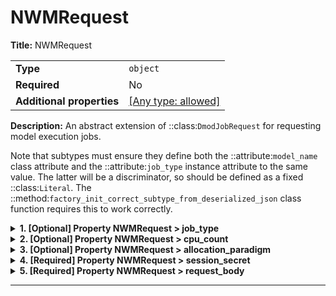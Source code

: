 # NWMRequest

**Title:** NWMRequest

|                           |                                                                           |
| ------------------------- | ------------------------------------------------------------------------- |
| **Type**                  | `object`                                                                  |
| **Required**              | No                                                                        |
| **Additional properties** | [[Any type: allowed]](# "Additional Properties of any type are allowed.") |

**Description:** An abstract extension of ::class:`DmodJobRequest` for requesting model execution jobs.

Note that subtypes must ensure they define both the ::attribute:`model_name` class attribute and the
::attribute:`job_type` instance attribute to the same value.  The latter will be a discriminator, so should be
defined as a fixed ::class:`Literal`. The ::method:`factory_init_correct_subtype_from_deserialized_json` class
function requires this to work correctly.

<details>
<summary><strong> <a name="job_type"></a>1. [Optional] Property NWMRequest > job_type</strong>

</summary>
<blockquote>

**Title:** Job Type

|              |                    |
| ------------ | ------------------ |
| **Type**     | `enum (of string)` |
| **Required** | No                 |
| **Default**  | `"nwm"`            |

Must be one of:
* "nwm"

</blockquote>
</details>

<details>
<summary><strong> <a name="cpu_count"></a>2. [Optional] Property NWMRequest > cpu_count</strong>

</summary>
<blockquote>

**Title:** Cpu Count

|              |           |
| ------------ | --------- |
| **Type**     | `integer` |
| **Required** | No        |
| **Default**  | `1`       |

**Description:** The number of processors requested for this job.

| Restrictions |        |
| ------------ | ------ |
| **Minimum**  | &gt; 0 |

</blockquote>
</details>

<details>
<summary><strong> <a name="allocation_paradigm"></a>3. [Optional] Property NWMRequest > allocation_paradigm</strong>

</summary>
<blockquote>

|                |                    |
| -------------- | ------------------ |
| **Type**       | `enum (of string)` |
| **Required**   | No                 |
| **Defined in** |                    |

**Description:** The allocation paradigm desired for use when allocating resources for this request.

Must be one of:
* "FILL_NODES"
* "ROUND_ROBIN"
* "SINGLE_NODE"

</blockquote>
</details>

<details>
<summary><strong> <a name="session_secret"></a>4. [Required] Property NWMRequest > session_secret</strong>

</summary>
<blockquote>

**Title:** Session Secret

|              |          |
| ------------ | -------- |
| **Type**     | `string` |
| **Required** | Yes      |

</blockquote>
</details>

<details>
<summary><strong> <a name="request_body"></a>5. [Required] Property NWMRequest > request_body</strong>

</summary>
<blockquote>

|                           |                                                                           |
| ------------------------- | ------------------------------------------------------------------------- |
| **Type**                  | `object`                                                                  |
| **Required**              | Yes                                                                       |
| **Additional properties** | [[Any type: allowed]](# "Additional Properties of any type are allowed.") |
| **Defined in**            | #/definitions/NWMRequestBody                                              |

**Description:** An interface class for an object that can be serialized to a dictionary-like format (i.e., potentially a JSON
object) and JSON string format based directly from dumping the aforementioned dictionary-like representation.

Subtypes of `Serializable` should specify their fields following
[`pydantic.BaseModel`](https://docs.pydantic.dev/usage/models/) semantics (see example below).
Notably, `to_dict` and `to_json` will exclude `None` fields and serialize fields using any
provided aliases (i.e.  `pydantic.Field(alias="some_alias")`). Also, enum subtypes are
serialized using their member `name` property.

Objects of this type will also used the JSON string format as their default string representation.

While not strictly enforced (because this probably isn't possible), it is HIGHLY recommended that instance
attribute members of implemented sub-types be of types that are either convertible to strings using the ``str()``
built-in, or are themselves also implementations of ::class:`Serializable`.  The convenience class method
::method:`serialize` will handle serializing any such member objects appropriately, providing a clean interface for
this.

An exception to the aforementioned recommendation is the ::class:`datetime.datetime` type.  Subtype attributes of
::class:`datetime.datetime` type should be parsed and serialized using the pattern returned by the
::method:`get_datetime_str_format` class method.  A reasonable default is provided in the base interface class, but
the pattern can be adjusted either by overriding the class method directly or by having a subtypes set/override
its ::attribute:`_SERIAL_DATETIME_STR_FORMAT` class attribute.  Note that the actual parsing/serialization logic is
left entirely to the subtypes, as many will not need it (and thus should not have to worry about implement another
method or have their superclass bloated by importing the ``datetime`` package).

Example:
```
# specify field as class variable, specify final type using type hint.
# pydantic will try to coerce a field into the specified type, if it can't, a
# `pydantic.ValidationError` is raised.

class User(Serializable):
    id: int
    username: str
    email: str # more appropriately, `pydantic.EmailStr`

>>> user = User(id=1, username="uncle_sam", email="uncle_sam@fake.gov")
>>> user.to_dict() # {"id": 1, "username": "uncle_sam", "email": "uncle_sam@fake.gov"}
>>> user.to_json() # '{"id": 1, "username": "uncle_sam", "email": "uncle_sam@fake.gov"}'
```

<details>
<summary><strong> <a name="request_body_nwm"></a>5.1. [Required] Property NWMRequest > request_body > nwm</strong>

</summary>
<blockquote>

|                           |                                                                           |
| ------------------------- | ------------------------------------------------------------------------- |
| **Type**                  | `object`                                                                  |
| **Required**              | Yes                                                                       |
| **Additional properties** | [[Any type: allowed]](# "Additional Properties of any type are allowed.") |
| **Defined in**            | #/definitions/NWMInnerRequestBody                                         |

**Description:** An interface class for an object that can be serialized to a dictionary-like format (i.e., potentially a JSON
object) and JSON string format based directly from dumping the aforementioned dictionary-like representation.

Subtypes of `Serializable` should specify their fields following
[`pydantic.BaseModel`](https://docs.pydantic.dev/usage/models/) semantics (see example below).
Notably, `to_dict` and `to_json` will exclude `None` fields and serialize fields using any
provided aliases (i.e.  `pydantic.Field(alias="some_alias")`). Also, enum subtypes are
serialized using their member `name` property.

Objects of this type will also used the JSON string format as their default string representation.

While not strictly enforced (because this probably isn't possible), it is HIGHLY recommended that instance
attribute members of implemented sub-types be of types that are either convertible to strings using the ``str()``
built-in, or are themselves also implementations of ::class:`Serializable`.  The convenience class method
::method:`serialize` will handle serializing any such member objects appropriately, providing a clean interface for
this.

An exception to the aforementioned recommendation is the ::class:`datetime.datetime` type.  Subtype attributes of
::class:`datetime.datetime` type should be parsed and serialized using the pattern returned by the
::method:`get_datetime_str_format` class method.  A reasonable default is provided in the base interface class, but
the pattern can be adjusted either by overriding the class method directly or by having a subtypes set/override
its ::attribute:`_SERIAL_DATETIME_STR_FORMAT` class attribute.  Note that the actual parsing/serialization logic is
left entirely to the subtypes, as many will not need it (and thus should not have to worry about implement another
method or have their superclass bloated by importing the ``datetime`` package).

Example:
```
# specify field as class variable, specify final type using type hint.
# pydantic will try to coerce a field into the specified type, if it can't, a
# `pydantic.ValidationError` is raised.

class User(Serializable):
    id: int
    username: str
    email: str # more appropriately, `pydantic.EmailStr`

>>> user = User(id=1, username="uncle_sam", email="uncle_sam@fake.gov")
>>> user.to_dict() # {"id": 1, "username": "uncle_sam", "email": "uncle_sam@fake.gov"}
>>> user.to_json() # '{"id": 1, "username": "uncle_sam", "email": "uncle_sam@fake.gov"}'
```

<details>
<summary><strong> <a name="request_body_nwm_name"></a>5.1.1. [Optional] Property NWMRequest > request_body > nwm > name</strong>

</summary>
<blockquote>

**Title:** Name

|              |                    |
| ------------ | ------------------ |
| **Type**     | `enum (of string)` |
| **Required** | No                 |
| **Default**  | `"nwm"`            |

Must be one of:
* "nwm"

</blockquote>
</details>

<details>
<summary><strong> <a name="request_body_nwm_config_data_id"></a>5.1.2. [Required] Property NWMRequest > request_body > nwm > config_data_id</strong>

</summary>
<blockquote>

**Title:** Config Data Id

|              |          |
| ------------ | -------- |
| **Type**     | `string` |
| **Required** | Yes      |

**Description:** Unique id of the config dataset for this request.

</blockquote>
</details>

<details>
<summary><strong> <a name="request_body_nwm_data_requirements"></a>5.1.3. [Optional] Property NWMRequest > request_body > nwm > data_requirements</strong>

</summary>
<blockquote>

**Title:** Data Requirements

|              |         |
| ------------ | ------- |
| **Type**     | `array` |
| **Required** | No      |

|                      | Array restrictions |
| -------------------- | ------------------ |
| **Min items**        | N/A                |
| **Max items**        | N/A                |
| **Items unicity**    | False              |
| **Additional items** | False              |
| **Tuple validation** | See below          |

| Each item of this array must be                              | Description                                                                 |
| ------------------------------------------------------------ | --------------------------------------------------------------------------- |
| [DataRequirement](#request_body_nwm_data_requirements_items) | A definition of a particular data requirement needed for an execution task. |

##### <a name="autogenerated_heading_2"></a>5.1.3.1. NWMRequest > request_body > nwm > data_requirements > DataRequirement

|                           |                                                                           |
| ------------------------- | ------------------------------------------------------------------------- |
| **Type**                  | `object`                                                                  |
| **Required**              | No                                                                        |
| **Additional properties** | [[Any type: allowed]](# "Additional Properties of any type are allowed.") |
| **Defined in**            | #/definitions/DataRequirement                                             |

**Description:** A definition of a particular data requirement needed for an execution task.

<details>
<summary><strong> <a name="request_body_nwm_data_requirements_items_category"></a>5.1.3.1.1. [Required] Property NWMRequest > request_body > nwm > data_requirements > DataRequirement > category</strong>

</summary>
<blockquote>

|                |                            |
| -------------- | -------------------------- |
| **Type**       | `enum (of string)`         |
| **Required**   | Yes                        |
| **Defined in** | #/definitions/DataCategory |

**Description:** The general category values for different data.

Must be one of:
* "CONFIG"
* "FORCING"
* "HYDROFABRIC"
* "OBSERVATION"
* "OUTPUT"

</blockquote>
</details>

<details>
<summary><strong> <a name="request_body_nwm_data_requirements_items_domain"></a>5.1.3.1.2. [Required] Property NWMRequest > request_body > nwm > data_requirements > DataRequirement > domain</strong>

</summary>
<blockquote>

|                           |                                                                           |
| ------------------------- | ------------------------------------------------------------------------- |
| **Type**                  | `object`                                                                  |
| **Required**              | Yes                                                                       |
| **Additional properties** | [[Any type: allowed]](# "Additional Properties of any type are allowed.") |
| **Defined in**            | #/definitions/DataDomain                                                  |

**Description:** A domain for a dataset, with domain-defining values contained by one or more discrete and/or continuous components.

<details>
<summary><strong> <a name="request_body_nwm_data_requirements_items_domain_data_format"></a>5.1.3.1.2.1. [Required] Property NWMRequest > request_body > nwm > data_requirements > DataRequirement > domain > data_format</strong>

</summary>
<blockquote>

|                |                    |
| -------------- | ------------------ |
| **Type**       | `enum (of string)` |
| **Required**   | Yes                |
| **Defined in** |                    |

**Description:** The format for the data in this domain, which contains details like the indices and other data fields.

Must be one of:
* "AORC_CSV"
* "NETCDF_FORCING_CANONICAL"
* "NETCDF_AORC_DEFAULT"
* "NGEN_OUTPUT"
* "NGEN_REALIZATION_CONFIG"
* "NGEN_GEOJSON_HYDROFABRIC"
* "NGEN_PARTITION_CONFIG"
* "BMI_CONFIG"
* "NWM_OUTPUT"
* "NWM_CONFIG"
* "NGEN_CAL_OUTPUT"
* "NGEN_CAL_CONFIG"
* "NGEN_JOB_COMPOSITE_CONFIG"
* "T_ROUTE_CONFIG"

</blockquote>
</details>

<details>
<summary><strong> <a name="request_body_nwm_data_requirements_items_domain_continuous"></a>5.1.3.1.2.2. [Optional] Property NWMRequest > request_body > nwm > data_requirements > DataRequirement > domain > continuous</strong>

</summary>
<blockquote>

**Title:** Continuous

|                           |                                                                                                                                                                      |
| ------------------------- | -------------------------------------------------------------------------------------------------------------------------------------------------------------------- |
| **Type**                  | `object`                                                                                                                                                             |
| **Required**              | No                                                                                                                                                                   |
| **Additional properties** | [[Should-conform]](#request_body_nwm_data_requirements_items_domain_continuous_additionalProperties "Each additional property must conform to the following schema") |

**Description:** Map of the continuous restrictions defining this domain, keyed by variable name.

<details>
<summary><strong> <a name="request_body_nwm_data_requirements_items_domain_continuous_additionalProperties"></a>5.1.3.1.2.2.1. Property NWMRequest > request_body > nwm > data_requirements > DataRequirement > domain > continuous > ContinuousRestriction</strong>

</summary>
<blockquote>

|                           |                                                                           |
| ------------------------- | ------------------------------------------------------------------------- |
| **Type**                  | `object`                                                                  |
| **Required**              | No                                                                        |
| **Additional properties** | [[Any type: allowed]](# "Additional Properties of any type are allowed.") |
| **Defined in**            | #/definitions/ContinuousRestriction                                       |

**Description:** A filtering component, typically applied as a restriction on a domain, by a continuous range of values of a variable.

If a subclass name is passed to the optional ``subclass`` parameter during initialization the subclass will be
initialized and returned. For example, `ContinuousRestriction(..., subclass="TimeRange")` would return a
``TimeRange`` instance. Invalid ``subclass`` parameter values will return an``ContinuousRestriction`` instance and
display a RuntimeWarning.

<details>
<summary><strong> <a name="request_body_nwm_data_requirements_items_domain_continuous_additionalProperties_variable"></a>5.1.3.1.2.2.1.1. [Required] Property NWMRequest > request_body > nwm > data_requirements > DataRequirement > domain > continuous > ContinuousRestriction > variable</strong>

</summary>
<blockquote>

|                |                                    |
| -------------- | ---------------------------------- |
| **Type**       | `enum (of string)`                 |
| **Required**   | Yes                                |
| **Defined in** | #/definitions/StandardDatasetIndex |

**Description:** An enumeration.

Must be one of:
* "UNKNOWN"
* "TIME"
* "CATCHMENT_ID"
* "DATA_ID"
* "HYDROFABRIC_ID"
* "LENGTH"
* "GLOBAL_CHECKSUM"
* "ELEMENT_ID"
* "REALIZATION_CONFIG_DATA_ID"
* "FILE_NAME"
* "COMPOSITE_SOURCE_ID"

</blockquote>
</details>

<details>
<summary><strong> <a name="request_body_nwm_data_requirements_items_domain_continuous_additionalProperties_begin"></a>5.1.3.1.2.2.1.2. [Required] Property NWMRequest > request_body > nwm > data_requirements > DataRequirement > domain > continuous > ContinuousRestriction > begin</strong>

</summary>
<blockquote>

**Title:** Begin

|              |             |
| ------------ | ----------- |
| **Type**     | `string`    |
| **Required** | Yes         |
| **Format**   | `date-time` |

</blockquote>
</details>

<details>
<summary><strong> <a name="request_body_nwm_data_requirements_items_domain_continuous_additionalProperties_end"></a>5.1.3.1.2.2.1.3. [Required] Property NWMRequest > request_body > nwm > data_requirements > DataRequirement > domain > continuous > ContinuousRestriction > end</strong>

</summary>
<blockquote>

**Title:** End

|              |             |
| ------------ | ----------- |
| **Type**     | `string`    |
| **Required** | Yes         |
| **Format**   | `date-time` |

</blockquote>
</details>

<details>
<summary><strong> <a name="request_body_nwm_data_requirements_items_domain_continuous_additionalProperties_datetime_pattern"></a>5.1.3.1.2.2.1.4. [Optional] Property NWMRequest > request_body > nwm > data_requirements > DataRequirement > domain > continuous > ContinuousRestriction > datetime_pattern</strong>

</summary>
<blockquote>

**Title:** Datetime Pattern

|              |          |
| ------------ | -------- |
| **Type**     | `string` |
| **Required** | No       |

</blockquote>
</details>

<details>
<summary><strong> <a name="request_body_nwm_data_requirements_items_domain_continuous_additionalProperties_subclass"></a>5.1.3.1.2.2.1.5. [Optional] Property NWMRequest > request_body > nwm > data_requirements > DataRequirement > domain > continuous > ContinuousRestriction > subclass</strong>

</summary>
<blockquote>

**Title:** Subclass

|              |          |
| ------------ | -------- |
| **Type**     | `string` |
| **Required** | No       |

</blockquote>
</details>

</blockquote>
</details>

</blockquote>
</details>

<details>
<summary><strong> <a name="request_body_nwm_data_requirements_items_domain_discrete"></a>5.1.3.1.2.3. [Optional] Property NWMRequest > request_body > nwm > data_requirements > DataRequirement > domain > discrete</strong>

</summary>
<blockquote>

**Title:** Discrete

|                           |                                                                                                                                                                    |
| ------------------------- | ------------------------------------------------------------------------------------------------------------------------------------------------------------------ |
| **Type**                  | `object`                                                                                                                                                           |
| **Required**              | No                                                                                                                                                                 |
| **Additional properties** | [[Should-conform]](#request_body_nwm_data_requirements_items_domain_discrete_additionalProperties "Each additional property must conform to the following schema") |

**Description:** Map of the discrete restrictions defining this domain, keyed by variable name.

<details>
<summary><strong> <a name="request_body_nwm_data_requirements_items_domain_discrete_additionalProperties"></a>5.1.3.1.2.3.1. Property NWMRequest > request_body > nwm > data_requirements > DataRequirement > domain > discrete > DiscreteRestriction</strong>

</summary>
<blockquote>

|                           |                                                                           |
| ------------------------- | ------------------------------------------------------------------------- |
| **Type**                  | `object`                                                                  |
| **Required**              | No                                                                        |
| **Additional properties** | [[Any type: allowed]](# "Additional Properties of any type are allowed.") |
| **Defined in**            | #/definitions/DiscreteRestriction                                         |

**Description:** A filtering component, typically applied as a restriction on a domain, by a discrete set of values of a variable.

Note that an empty list for the ::attribute:`values` property implies a restriction of all possible values being
required.  This is reflected by the :method:`is_all_possible_values` property.

<details>
<summary><strong> <a name="request_body_nwm_data_requirements_items_domain_discrete_additionalProperties_variable"></a>5.1.3.1.2.3.1.1. [Required] Property NWMRequest > request_body > nwm > data_requirements > DataRequirement > domain > discrete > DiscreteRestriction > variable</strong>

</summary>
<blockquote>

|                        |                                                                                                       |
| ---------------------- | ----------------------------------------------------------------------------------------------------- |
| **Type**               | `enum (of string)`                                                                                    |
| **Required**           | Yes                                                                                                   |
| **Same definition as** | [variable](#request_body_nwm_data_requirements_items_domain_continuous_additionalProperties_variable) |

**Description:** An enumeration.

</blockquote>
</details>

<details>
<summary><strong> <a name="request_body_nwm_data_requirements_items_domain_discrete_additionalProperties_values"></a>5.1.3.1.2.3.1.2. [Required] Property NWMRequest > request_body > nwm > data_requirements > DataRequirement > domain > discrete > DiscreteRestriction > values</strong>

</summary>
<blockquote>

**Title:** Values

|                           |                                                                           |
| ------------------------- | ------------------------------------------------------------------------- |
| **Type**                  | `combining`                                                               |
| **Required**              | Yes                                                                       |
| **Additional properties** | [[Any type: allowed]](# "Additional Properties of any type are allowed.") |

<blockquote>

| Any of(Option)                                                                                           |
| -------------------------------------------------------------------------------------------------------- |
| [item 0](#request_body_nwm_data_requirements_items_domain_discrete_additionalProperties_values_anyOf_i0) |
| [item 1](#request_body_nwm_data_requirements_items_domain_discrete_additionalProperties_values_anyOf_i1) |
| [item 2](#request_body_nwm_data_requirements_items_domain_discrete_additionalProperties_values_anyOf_i2) |

<blockquote>

##### <a name="request_body_nwm_data_requirements_items_domain_discrete_additionalProperties_values_anyOf_i0"></a>5.1.3.1.2.3.1.2.1. Property `NWMRequest > request_body > nwm > data_requirements > DataRequirement > domain > discrete > DiscreteRestriction > values > anyOf > item 0`

|              |                   |
| ------------ | ----------------- |
| **Type**     | `array of string` |
| **Required** | No                |

|                      | Array restrictions |
| -------------------- | ------------------ |
| **Min items**        | N/A                |
| **Max items**        | N/A                |
| **Items unicity**    | False              |
| **Additional items** | False              |
| **Tuple validation** | See below          |

| Each item of this array must be                                                                                      | Description |
| -------------------------------------------------------------------------------------------------------------------- | ----------- |
| [item 0 items](#request_body_nwm_data_requirements_items_domain_discrete_additionalProperties_values_anyOf_i0_items) | -           |

##### <a name="autogenerated_heading_3"></a>5.1.3.1.2.3.1.2.1.1. NWMRequest > request_body > nwm > data_requirements > DataRequirement > domain > discrete > DiscreteRestriction > values > anyOf > item 0 > item 0 items

|              |          |
| ------------ | -------- |
| **Type**     | `string` |
| **Required** | No       |

</blockquote>
<blockquote>

##### <a name="request_body_nwm_data_requirements_items_domain_discrete_additionalProperties_values_anyOf_i1"></a>5.1.3.1.2.3.1.2.2. Property `NWMRequest > request_body > nwm > data_requirements > DataRequirement > domain > discrete > DiscreteRestriction > values > anyOf > item 1`

|              |                   |
| ------------ | ----------------- |
| **Type**     | `array of number` |
| **Required** | No                |

|                      | Array restrictions |
| -------------------- | ------------------ |
| **Min items**        | N/A                |
| **Max items**        | N/A                |
| **Items unicity**    | False              |
| **Additional items** | False              |
| **Tuple validation** | See below          |

| Each item of this array must be                                                                                      | Description |
| -------------------------------------------------------------------------------------------------------------------- | ----------- |
| [item 1 items](#request_body_nwm_data_requirements_items_domain_discrete_additionalProperties_values_anyOf_i1_items) | -           |

##### <a name="autogenerated_heading_4"></a>5.1.3.1.2.3.1.2.2.1. NWMRequest > request_body > nwm > data_requirements > DataRequirement > domain > discrete > DiscreteRestriction > values > anyOf > item 1 > item 1 items

|              |          |
| ------------ | -------- |
| **Type**     | `number` |
| **Required** | No       |

</blockquote>
<blockquote>

##### <a name="request_body_nwm_data_requirements_items_domain_discrete_additionalProperties_values_anyOf_i2"></a>5.1.3.1.2.3.1.2.3. Property `NWMRequest > request_body > nwm > data_requirements > DataRequirement > domain > discrete > DiscreteRestriction > values > anyOf > item 2`

|              |                    |
| ------------ | ------------------ |
| **Type**     | `array of integer` |
| **Required** | No                 |

|                      | Array restrictions |
| -------------------- | ------------------ |
| **Min items**        | N/A                |
| **Max items**        | N/A                |
| **Items unicity**    | False              |
| **Additional items** | False              |
| **Tuple validation** | See below          |

| Each item of this array must be                                                                                      | Description |
| -------------------------------------------------------------------------------------------------------------------- | ----------- |
| [item 2 items](#request_body_nwm_data_requirements_items_domain_discrete_additionalProperties_values_anyOf_i2_items) | -           |

##### <a name="autogenerated_heading_5"></a>5.1.3.1.2.3.1.2.3.1. NWMRequest > request_body > nwm > data_requirements > DataRequirement > domain > discrete > DiscreteRestriction > values > anyOf > item 2 > item 2 items

|              |           |
| ------------ | --------- |
| **Type**     | `integer` |
| **Required** | No        |

</blockquote>

</blockquote>

</blockquote>
</details>

</blockquote>
</details>

</blockquote>
</details>

<details>
<summary><strong> <a name="request_body_nwm_data_requirements_items_domain_data_fields"></a>5.1.3.1.2.4. [Optional] Property NWMRequest > request_body > nwm > data_requirements > DataRequirement > domain > data_fields</strong>

</summary>
<blockquote>

**Title:** Data Fields

|                           |                                                                                                                                                                       |
| ------------------------- | --------------------------------------------------------------------------------------------------------------------------------------------------------------------- |
| **Type**                  | `object`                                                                                                                                                              |
| **Required**              | No                                                                                                                                                                    |
| **Additional properties** | [[Should-conform]](#request_body_nwm_data_requirements_items_domain_data_fields_additionalProperties "Each additional property must conform to the following schema") |

**Description:** This will either be directly from the format, if its format specifies any fields, or from a custom fieldsattribute that may be set during initialization (but is ignored when the format specifies fields).

<details>
<summary><strong> <a name="request_body_nwm_data_requirements_items_domain_data_fields_additionalProperties"></a>5.1.3.1.2.4.1. Property NWMRequest > request_body > nwm > data_requirements > DataRequirement > domain > data_fields > additionalProperties</strong>

</summary>
<blockquote>

|                           |                                                                           |
| ------------------------- | ------------------------------------------------------------------------- |
| **Type**                  | `combining`                                                               |
| **Required**              | No                                                                        |
| **Additional properties** | [[Any type: allowed]](# "Additional Properties of any type are allowed.") |

<blockquote>

| Any of(Option)                                                                                       |
| ---------------------------------------------------------------------------------------------------- |
| [item 0](#request_body_nwm_data_requirements_items_domain_data_fields_additionalProperties_anyOf_i0) |
| [item 1](#request_body_nwm_data_requirements_items_domain_data_fields_additionalProperties_anyOf_i1) |
| [item 2](#request_body_nwm_data_requirements_items_domain_data_fields_additionalProperties_anyOf_i2) |
| [item 3](#request_body_nwm_data_requirements_items_domain_data_fields_additionalProperties_anyOf_i3) |

<blockquote>

##### <a name="request_body_nwm_data_requirements_items_domain_data_fields_additionalProperties_anyOf_i0"></a>5.1.3.1.2.4.1.1. Property `NWMRequest > request_body > nwm > data_requirements > DataRequirement > domain > data_fields > additionalProperties > anyOf > item 0`

|              |          |
| ------------ | -------- |
| **Type**     | `string` |
| **Required** | No       |

</blockquote>
<blockquote>

##### <a name="request_body_nwm_data_requirements_items_domain_data_fields_additionalProperties_anyOf_i1"></a>5.1.3.1.2.4.1.2. Property `NWMRequest > request_body > nwm > data_requirements > DataRequirement > domain > data_fields > additionalProperties > anyOf > item 1`

|              |           |
| ------------ | --------- |
| **Type**     | `integer` |
| **Required** | No        |

</blockquote>
<blockquote>

##### <a name="request_body_nwm_data_requirements_items_domain_data_fields_additionalProperties_anyOf_i2"></a>5.1.3.1.2.4.1.3. Property `NWMRequest > request_body > nwm > data_requirements > DataRequirement > domain > data_fields > additionalProperties > anyOf > item 2`

|              |          |
| ------------ | -------- |
| **Type**     | `number` |
| **Required** | No       |

</blockquote>
<blockquote>

##### <a name="request_body_nwm_data_requirements_items_domain_data_fields_additionalProperties_anyOf_i3"></a>5.1.3.1.2.4.1.4. Property `NWMRequest > request_body > nwm > data_requirements > DataRequirement > domain > data_fields > additionalProperties > anyOf > item 3`

|                           |                                                                           |
| ------------------------- | ------------------------------------------------------------------------- |
| **Type**                  | `object`                                                                  |
| **Required**              | No                                                                        |
| **Additional properties** | [[Any type: allowed]](# "Additional Properties of any type are allowed.") |

</blockquote>

</blockquote>

</blockquote>
</details>

</blockquote>
</details>

</blockquote>
</details>

<details>
<summary><strong> <a name="request_body_nwm_data_requirements_items_fulfilled_access_at"></a>5.1.3.1.3. [Optional] Property NWMRequest > request_body > nwm > data_requirements > DataRequirement > fulfilled_access_at</strong>

</summary>
<blockquote>

**Title:** Fulfilled Access At

|              |          |
| ------------ | -------- |
| **Type**     | `string` |
| **Required** | No       |

**Description:** The location at which the fulfilling dataset for this requirement is accessible, if the dataset known.

</blockquote>
</details>

<details>
<summary><strong> <a name="request_body_nwm_data_requirements_items_fulfilled_by"></a>5.1.3.1.4. [Optional] Property NWMRequest > request_body > nwm > data_requirements > DataRequirement > fulfilled_by</strong>

</summary>
<blockquote>

**Title:** Fulfilled By

|              |          |
| ------------ | -------- |
| **Type**     | `string` |
| **Required** | No       |

**Description:** The name of the dataset that will fulfill this, if it is known.

</blockquote>
</details>

<details>
<summary><strong> <a name="request_body_nwm_data_requirements_items_is_input"></a>5.1.3.1.5. [Required] Property NWMRequest > request_body > nwm > data_requirements > DataRequirement > is_input</strong>

</summary>
<blockquote>

**Title:** Is Input

|              |           |
| ------------ | --------- |
| **Type**     | `boolean` |
| **Required** | Yes       |

**Description:** Whether this represents required input data, as opposed to a requirement for storing output data.

</blockquote>
</details>

<details>
<summary><strong> <a name="request_body_nwm_data_requirements_items_size"></a>5.1.3.1.6. [Optional] Property NWMRequest > request_body > nwm > data_requirements > DataRequirement > size</strong>

</summary>
<blockquote>

**Title:** Size

|              |           |
| ------------ | --------- |
| **Type**     | `integer` |
| **Required** | No        |

</blockquote>
</details>

</blockquote>
</details>

</blockquote>
</details>

</blockquote>
</details>

----------------------------------------------------------------------------------------------------------------------------
